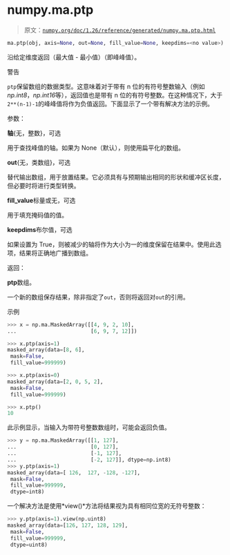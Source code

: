 # numpy.ma.ptp

> 原文：[`numpy.org/doc/1.26/reference/generated/numpy.ma.ptp.html`](https://numpy.org/doc/1.26/reference/generated/numpy.ma.ptp.html)

```py
ma.ptp(obj, axis=None, out=None, fill_value=None, keepdims=<no value>)
```

沿给定维度返回（最大值 - 最小值）（即峰峰值）。

警告

`ptp`保留数组的数据类型。这意味着对于带有 n 位的有符号整数输入（例如*np.int8*，*np.int16*等），返回值也是带有 n 位的有符号整数。在这种情况下，大于`2**(n-1)-1`的峰峰值将作为负值返回。下面显示了一个带有解决方法的示例。

参数：

**轴**{无，整数}，可选

用于查找峰值的轴。如果为 None（默认），则使用扁平化的数组。

**out**{无，类数组}，可选

替代输出数组，用于放置结果。它必须具有与预期输出相同的形状和缓冲区长度，但必要时将进行类型转换。

**fill_value**标量或无，可选

用于填充掩码值的值。

**keepdims**布尔值，可选

如果设置为 True，则被减少的轴将作为大小为一的维度保留在结果中。使用此选项，结果将正确地广播到数组。

返回：

**ptp**数组。

一个新的数组保存结果，除非指定了`out`，否则将返回对`out`的引用。

示例

```py
>>> x = np.ma.MaskedArray([[4, 9, 2, 10],
...                        [6, 9, 7, 12]]) 
```

```py
>>> x.ptp(axis=1)
masked_array(data=[8, 6],
 mask=False,
 fill_value=999999) 
```

```py
>>> x.ptp(axis=0)
masked_array(data=[2, 0, 5, 2],
 mask=False,
 fill_value=999999) 
```

```py
>>> x.ptp()
10 
```

此示例显示，当输入为带符号整数数组时，可能会返回负值。

```py
>>> y = np.ma.MaskedArray([[1, 127],
...                        [0, 127],
...                        [-1, 127],
...                        [-2, 127]], dtype=np.int8)
>>> y.ptp(axis=1)
masked_array(data=[ 126,  127, -128, -127],
 mask=False,
 fill_value=999999,
 dtype=int8) 
```

一个解决方法是使用*view()*方法将结果视为具有相同位宽的无符号整数：

```py
>>> y.ptp(axis=1).view(np.uint8)
masked_array(data=[126, 127, 128, 129],
 mask=False,
 fill_value=999999,
 dtype=uint8) 
```
